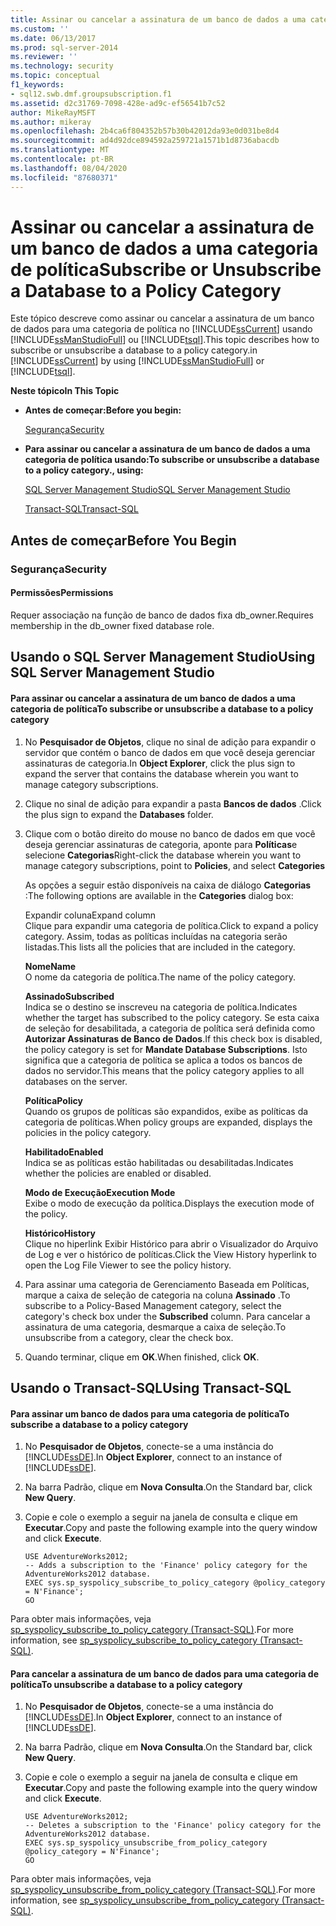 ```yaml
---
title: Assinar ou cancelar a assinatura de um banco de dados a uma categoria de política | Microsoft Docs
ms.custom: ''
ms.date: 06/13/2017
ms.prod: sql-server-2014
ms.reviewer: ''
ms.technology: security
ms.topic: conceptual
f1_keywords:
- sql12.swb.dmf.groupsubscription.f1
ms.assetid: d2c31769-7098-428e-ad9c-ef56541b7c52
author: MikeRayMSFT
ms.author: mikeray
ms.openlocfilehash: 2b4ca6f804352b57b30b42012da93e0d031be8d4
ms.sourcegitcommit: ad4d92dce894592a259721a1571b1d8736abacdb
ms.translationtype: MT
ms.contentlocale: pt-BR
ms.lasthandoff: 08/04/2020
ms.locfileid: "87680371"
---
```

# <a name="subscribe-or-unsubscribe-a-database--to-a-policy-category"></a><span data-ttu-id="d1d51-102">Assinar ou cancelar a assinatura de um banco de dados a uma categoria de política</span><span class="sxs-lookup"><span data-stu-id="d1d51-102">Subscribe or Unsubscribe a Database  to a Policy Category</span></span>
  <span data-ttu-id="d1d51-103">Este tópico descreve como assinar ou cancelar a assinatura de um banco de dados para uma categoria de política no [!INCLUDE[ssCurrent](../../includes/sscurrent-md.md)] usando [!INCLUDE[ssManStudioFull](../../includes/ssmanstudiofull-md.md)] ou [!INCLUDE[tsql](../../includes/tsql-md.md)].</span><span class="sxs-lookup"><span data-stu-id="d1d51-103">This topic describes how to subscribe or unsubscribe a database to a policy category.in [!INCLUDE[ssCurrent](../../includes/sscurrent-md.md)] by using [!INCLUDE[ssManStudioFull](../../includes/ssmanstudiofull-md.md)] or [!INCLUDE[tsql](../../includes/tsql-md.md)].</span></span>  
  
 <span data-ttu-id="d1d51-104">**Neste tópico**</span><span class="sxs-lookup"><span data-stu-id="d1d51-104">**In This Topic**</span></span>  
  
-   <span data-ttu-id="d1d51-105">**Antes de começar:**</span><span class="sxs-lookup"><span data-stu-id="d1d51-105">**Before you begin:**</span></span>  
  
     [<span data-ttu-id="d1d51-106">Segurança</span><span class="sxs-lookup"><span data-stu-id="d1d51-106">Security</span></span>](#Security)  
  
-   <span data-ttu-id="d1d51-107">**Para assinar ou cancelar a assinatura de um banco de dados a uma categoria de política usando:**</span><span class="sxs-lookup"><span data-stu-id="d1d51-107">**To subscribe or unsubscribe a database to a policy category., using:**</span></span>  
  
     [<span data-ttu-id="d1d51-108">SQL Server Management Studio</span><span class="sxs-lookup"><span data-stu-id="d1d51-108">SQL Server Management Studio</span></span>](#SSMSProcedure)  
  
     [<span data-ttu-id="d1d51-109">Transact-SQL</span><span class="sxs-lookup"><span data-stu-id="d1d51-109">Transact-SQL</span></span>](#TsqlProcedure)  
  
##  <a name="before-you-begin"></a><a name="BeforeYouBegin"></a> <span data-ttu-id="d1d51-110">Antes de começar</span><span class="sxs-lookup"><span data-stu-id="d1d51-110">Before You Begin</span></span>  
  
###  <a name="security"></a><a name="Security"></a> <span data-ttu-id="d1d51-111">Segurança</span><span class="sxs-lookup"><span data-stu-id="d1d51-111">Security</span></span>  
  
####  <a name="permissions"></a><a name="Permissions"></a> <span data-ttu-id="d1d51-112">Permissões</span><span class="sxs-lookup"><span data-stu-id="d1d51-112">Permissions</span></span>  
 <span data-ttu-id="d1d51-113">Requer associação na função de banco de dados fixa db_owner.</span><span class="sxs-lookup"><span data-stu-id="d1d51-113">Requires membership in the db_owner fixed database role.</span></span>  
  
##  <a name="using-sql-server-management-studio"></a><a name="SSMSProcedure"></a> <span data-ttu-id="d1d51-114">Usando o SQL Server Management Studio</span><span class="sxs-lookup"><span data-stu-id="d1d51-114">Using SQL Server Management Studio</span></span>  
  
#### <a name="to-subscribe-or-unsubscribe-a-database-to-a-policy-category"></a><span data-ttu-id="d1d51-115">Para assinar ou cancelar a assinatura de um banco de dados a uma categoria de política</span><span class="sxs-lookup"><span data-stu-id="d1d51-115">To subscribe or unsubscribe a database to a policy category</span></span>  
  
1.  <span data-ttu-id="d1d51-116">No **Pesquisador de Objetos**, clique no sinal de adição para expandir o servidor que contém o banco de dados em que você deseja gerenciar assinaturas de categoria.</span><span class="sxs-lookup"><span data-stu-id="d1d51-116">In **Object Explorer**, click the plus sign to expand the server that contains the database wherein you want to manage category subscriptions.</span></span>  
  
2.  <span data-ttu-id="d1d51-117">Clique no sinal de adição para expandir a pasta **Bancos de dados** .</span><span class="sxs-lookup"><span data-stu-id="d1d51-117">Click the plus sign to expand the **Databases** folder.</span></span>  
  
3.  <span data-ttu-id="d1d51-118">Clique com o botão direito do mouse no banco de dados em que você deseja gerenciar assinaturas de categoria, aponte para **Políticas**e selecione **Categorias**</span><span class="sxs-lookup"><span data-stu-id="d1d51-118">Right-click the database wherein you want to manage category subscriptions, point to **Policies**, and select **Categories**</span></span>  
  
     <span data-ttu-id="d1d51-119">As opções a seguir estão disponíveis na caixa de diálogo **Categorias** :</span><span class="sxs-lookup"><span data-stu-id="d1d51-119">The following options are available in the **Categories** dialog box:</span></span>  
  
     <span data-ttu-id="d1d51-120">Expandir coluna</span><span class="sxs-lookup"><span data-stu-id="d1d51-120">Expand column</span></span>  
     <span data-ttu-id="d1d51-121">Clique para expandir uma categoria de política.</span><span class="sxs-lookup"><span data-stu-id="d1d51-121">Click to expand a policy category.</span></span> <span data-ttu-id="d1d51-122">Assim, todas as políticas incluídas na categoria serão listadas.</span><span class="sxs-lookup"><span data-stu-id="d1d51-122">This lists all the policies that are included in the category.</span></span>  
  
     <span data-ttu-id="d1d51-123">**Nome**</span><span class="sxs-lookup"><span data-stu-id="d1d51-123">**Name**</span></span>  
     <span data-ttu-id="d1d51-124">O nome da categoria de política.</span><span class="sxs-lookup"><span data-stu-id="d1d51-124">The name of the policy category.</span></span>  
  
     <span data-ttu-id="d1d51-125">**Assinado**</span><span class="sxs-lookup"><span data-stu-id="d1d51-125">**Subscribed**</span></span>  
     <span data-ttu-id="d1d51-126">Indica se o destino se inscreveu na categoria de política.</span><span class="sxs-lookup"><span data-stu-id="d1d51-126">Indicates whether the target has subscribed to the policy category.</span></span> <span data-ttu-id="d1d51-127">Se esta caixa de seleção for desabilitada, a categoria de política será definida como **Autorizar Assinaturas de Banco de Dados**.</span><span class="sxs-lookup"><span data-stu-id="d1d51-127">If this check box is disabled, the policy category is set for **Mandate Database Subscriptions**.</span></span> <span data-ttu-id="d1d51-128">Isto significa que a categoria de política se aplica a todos os bancos de dados no servidor.</span><span class="sxs-lookup"><span data-stu-id="d1d51-128">This means that the policy category applies to all databases on the server.</span></span>  
  
     <span data-ttu-id="d1d51-129">**Política**</span><span class="sxs-lookup"><span data-stu-id="d1d51-129">**Policy**</span></span>  
     <span data-ttu-id="d1d51-130">Quando os grupos de políticas são expandidos, exibe as políticas da categoria de políticas.</span><span class="sxs-lookup"><span data-stu-id="d1d51-130">When policy groups are expanded, displays the policies in the policy category.</span></span>  
  
     <span data-ttu-id="d1d51-131">**Habilitado**</span><span class="sxs-lookup"><span data-stu-id="d1d51-131">**Enabled**</span></span>  
     <span data-ttu-id="d1d51-132">Indica se as políticas estão habilitadas ou desabilitadas.</span><span class="sxs-lookup"><span data-stu-id="d1d51-132">Indicates whether the policies are enabled or disabled.</span></span>  
  
     <span data-ttu-id="d1d51-133">**Modo de Execução**</span><span class="sxs-lookup"><span data-stu-id="d1d51-133">**Execution Mode**</span></span>  
     <span data-ttu-id="d1d51-134">Exibe o modo de execução da política.</span><span class="sxs-lookup"><span data-stu-id="d1d51-134">Displays the execution mode of the policy.</span></span>  
  
     <span data-ttu-id="d1d51-135">**Histórico**</span><span class="sxs-lookup"><span data-stu-id="d1d51-135">**History**</span></span>  
     <span data-ttu-id="d1d51-136">Clique no hiperlink Exibir Histórico para abrir o Visualizador do Arquivo de Log e ver o histórico de políticas.</span><span class="sxs-lookup"><span data-stu-id="d1d51-136">Click the View History hyperlink to open the Log File Viewer to see the policy history.</span></span>  
  
4.  <span data-ttu-id="d1d51-137">Para assinar uma categoria de Gerenciamento Baseada em Políticas, marque a caixa de seleção de categoria na coluna **Assinado** .</span><span class="sxs-lookup"><span data-stu-id="d1d51-137">To subscribe to a Policy-Based Management category, select the category's check box under the **Subscribed** column.</span></span> <span data-ttu-id="d1d51-138">Para cancelar a assinatura de uma categoria, desmarque a caixa de seleção.</span><span class="sxs-lookup"><span data-stu-id="d1d51-138">To unsubscribe from a category, clear the check box.</span></span>  
  
5.  <span data-ttu-id="d1d51-139">Quando terminar, clique em **OK**.</span><span class="sxs-lookup"><span data-stu-id="d1d51-139">When finished, click **OK**.</span></span>  
  
##  <a name="using-transact-sql"></a><a name="TsqlProcedure"></a> <span data-ttu-id="d1d51-140">Usando o Transact-SQL</span><span class="sxs-lookup"><span data-stu-id="d1d51-140">Using Transact-SQL</span></span>  
  
#### <a name="to-subscribe-a-database-to-a-policy-category"></a><span data-ttu-id="d1d51-141">Para assinar um banco de dados para uma categoria de política</span><span class="sxs-lookup"><span data-stu-id="d1d51-141">To subscribe a database to a policy category</span></span>  
  
1.  <span data-ttu-id="d1d51-142">No **Pesquisador de Objetos**, conecte-se a uma instância do [!INCLUDE[ssDE](../../includes/ssde-md.md)].</span><span class="sxs-lookup"><span data-stu-id="d1d51-142">In **Object Explorer**, connect to an instance of [!INCLUDE[ssDE](../../includes/ssde-md.md)].</span></span>  
  
2.  <span data-ttu-id="d1d51-143">Na barra Padrão, clique em **Nova Consulta**.</span><span class="sxs-lookup"><span data-stu-id="d1d51-143">On the Standard bar, click **New Query**.</span></span>  
  
3.  <span data-ttu-id="d1d51-144">Copie e cole o exemplo a seguir na janela de consulta e clique em **Executar**.</span><span class="sxs-lookup"><span data-stu-id="d1d51-144">Copy and paste the following example into the query window and click **Execute**.</span></span>  
  
    ```  
    USE AdventureWorks2012;  
    -- Adds a subscription to the 'Finance' policy category for the AdventureWorks2012 database.  
    EXEC sys.sp_syspolicy_subscribe_to_policy_category @policy_category = N'Finance';  
    GO  
    ```  
  
 <span data-ttu-id="d1d51-145">Para obter mais informações, veja [sp_syspolicy_subscribe_to_policy_category &#40;Transact-SQL&#41;](/sql/relational-databases/system-stored-procedures/sp-syspolicy-subscribe-to-policy-category-transact-sql).</span><span class="sxs-lookup"><span data-stu-id="d1d51-145">For more information, see [sp_syspolicy_subscribe_to_policy_category &#40;Transact-SQL&#41;](/sql/relational-databases/system-stored-procedures/sp-syspolicy-subscribe-to-policy-category-transact-sql).</span></span>  
  
#### <a name="to-unsubscribe-a-database-to-a-policy-category"></a><span data-ttu-id="d1d51-146">Para cancelar a assinatura de um banco de dados para uma categoria de política</span><span class="sxs-lookup"><span data-stu-id="d1d51-146">To unsubscribe a database to a policy category</span></span>  
  
1.  <span data-ttu-id="d1d51-147">No **Pesquisador de Objetos**, conecte-se a uma instância do [!INCLUDE[ssDE](../../includes/ssde-md.md)].</span><span class="sxs-lookup"><span data-stu-id="d1d51-147">In **Object Explorer**, connect to an instance of [!INCLUDE[ssDE](../../includes/ssde-md.md)].</span></span>  
  
2.  <span data-ttu-id="d1d51-148">Na barra Padrão, clique em **Nova Consulta**.</span><span class="sxs-lookup"><span data-stu-id="d1d51-148">On the Standard bar, click **New Query**.</span></span>  
  
3.  <span data-ttu-id="d1d51-149">Copie e cole o exemplo a seguir na janela de consulta e clique em **Executar**.</span><span class="sxs-lookup"><span data-stu-id="d1d51-149">Copy and paste the following example into the query window and click **Execute**.</span></span>  
  
    ```  
    USE AdventureWorks2012;  
    -- Deletes a subscription to the 'Finance' policy category for the AdventureWorks2012 database.  
    EXEC sys.sp_syspolicy_unsubscribe_from_policy_category @policy_category = N'Finance';  
    GO  
    ```  
  
 <span data-ttu-id="d1d51-150">Para obter mais informações, veja [sp_syspolicy_unsubscribe_from_policy_category &#40;Transact-SQL&#41;](/sql/relational-databases/system-stored-procedures/sp-syspolicy-unsubscribe-from-policy-category-transact-sql).</span><span class="sxs-lookup"><span data-stu-id="d1d51-150">For more information, see [sp_syspolicy_unsubscribe_from_policy_category &#40;Transact-SQL&#41;](/sql/relational-databases/system-stored-procedures/sp-syspolicy-unsubscribe-from-policy-category-transact-sql).</span></span>  
  
  
